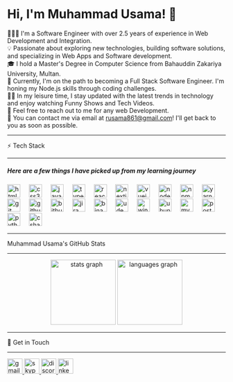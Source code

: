 # Hi, I'm Muhammad Usama! 👋

👨🏻‍💻 I'm a Software Engineer with over 2.5 years of experience in Web Development and Integration.  
💡 Passionate about exploring new technologies, building software solutions, and specializing in Web Apps and Software development.  
🎓 I hold a Master's Degree in Computer Science from Bahauddin Zakariya University, Multan.  
🌱 Currently, I'm on the path to becoming a Full Stack Software Engineer. I'm honing my Node.js skills through coding challenges.  
✍🏻 In my leisure time, I stay updated with the latest trends in technology and enjoy watching Funny Shows and Tech Videos.  
💬 Feel free to reach out to me for any web Development.  
📨 You can contact me via email at rusama861@gmail.com! I'll get back to you as soon as possible.  
<hr>
 ⚡ Tech Stack
<hr>

<div align="left">
  <h5> Here are a few things I have picked up from my learning journey </h5>
  <img src="https://cdn.jsdelivr.net/gh/devicons/devicon/icons/html5/html5-original.svg" height="30" alt="html5 logo"  />
  <img width="12" />
      <img src="https://cdn.jsdelivr.net/gh/devicons/devicon/icons/css3/css3-original.svg" height="30" alt="css3 logo"  />
  <img width="12" />
  <img src="https://cdn.jsdelivr.net/gh/devicons/devicon/icons/javascript/javascript-original.svg" height="30" alt="javascript logo"  />
  <img width="12" />
  <img src="https://cdn.jsdelivr.net/gh/devicons/devicon/icons/typescript/typescript-original.svg" height="30" alt="typescript logo"  />
  <img width="12" />
  <img src="https://cdn.jsdelivr.net/gh/devicons/devicon/icons/react/react-original.svg" height="30" alt="react logo"  />
  <img width="12" />
<img src="https://cdn.jsdelivr.net/gh/devicons/devicon/icons/nextjs/nextjs-original.svg" height="30" alt="nextjs logo" />
  <img width="12" />
    <img src="https://cdn.jsdelivr.net/gh/devicons/devicon/icons/vuejs/vuejs-original.svg" height="30" alt="vuejs logo" />
  <img width="12" />
<img src="https://cdn.jsdelivr.net/gh/devicons/devicon/icons/nodejs/nodejs-original.svg" height="30" alt="nodejs logo"  />
  <img width="12" />
<img src="https://cdn.jsdelivr.net/gh/devicons/devicon/icons/npm/npm-original-wordmark.svg" height="30" alt="npm logo" />
  <img width="12" />
<img src="https://cdn.jsdelivr.net/gh/devicons/devicon/icons/yarn/yarn-original.svg" height="30" alt="yarn logo" />
  <img width="12" />
<img src="https://cdn.jsdelivr.net/gh/devicons/devicon/icons/git/git-original.svg" height="30" alt="git logo" />
  <img width="12" />
<img src="https://cdn.jsdelivr.net/gh/devicons/devicon/icons/github/github-original.svg" height="30" alt="github logo" />
  <img width="12" />
<img src="https://cdn.jsdelivr.net/gh/devicons/devicon/icons/bitbucket/bitbucket-original.svg" height="30" alt="bitbucket logo" />
  <img width="12" />
<img src="https://cdn.jsdelivr.net/gh/devicons/devicon/icons/jira/jira-original.svg" height="30" alt="jira logo" />
  <img width="12" />
<img src="https://cryptologos.cc/logos/binance-coin-bnb-logo.svg?v=025" height="30" alt="binance logo" />
  <img width="12" />
<img src="https://cdn.worldvectorlogo.com/logos/udemy-1.svg" height="30" alt="udemy logo" />
  <img width="12" />
<img src="https://cdn.jsdelivr.net/gh/devicons/devicon/icons/windows8/windows8-original.svg" height="30" alt="windows logo" />
  <img width="12" />
<img src="https://cdn.jsdelivr.net/gh/devicons/devicon/icons/ubuntu/ubuntu-plain.svg" height="30" alt="ubuntu logo" />
  <img width="12" />
<img src="https://cdn.jsdelivr.net/gh/devicons/devicon/icons/mysql/mysql-original.svg" height="30" alt="mysql logo" />
  <img width="12" />
<img src="https://cdn.jsdelivr.net/gh/devicons/devicon/icons/postgresql/postgresql-original.svg" height="30" alt="postgresql logo" />
  <img width="12" />
  <img src="https://cdn.jsdelivr.net/gh/devicons/devicon/icons/python/python-original.svg" height="30" alt="python logo"  />
  <img width="12" />
  <img src="https://cdn.jsdelivr.net/gh/devicons/devicon/icons/csharp/csharp-original.svg" height="30" alt="csharp logo"  />
</div>
<hr>
Muhammad Usama's GitHub Stats
<hr>

<div align="center">
<div>
  <img src="https://github-readme-stats.vercel.app/api?username=Muhammad&hide_title=false&hide_rank=false&show_icons=true&include_all_commits=true&count_private=true&disable_animations=false&theme=dracula&locale=en&hide_border=false" height="150" alt="stats graph"  />
<img src="https://github-readme-stats.vercel.app/api/top-langs?username=talhasajid&locale=en&hide_title=false&layout=compact&card_width=320&langs_count=5&theme=dracula&hide_border=false&langs=JavaScript,React,Next.js,Vue.js,Node.js" height="150" alt="languages graph" />
</div>
  
<hr>

<div align="left">
📨 Get in Touch
<hr>
<div align="left">
<a href="https://mail.google.com/mail/u/0/#inbox" target="_blank" rel="noopener noreferrer">
  <img src="https://img.shields.io/static/v1?message=Gmail&logo=gmail&label=&color=D14836&logoColor=white&labelColor=&style=for-the-badge" height="35" alt="gmail logo" />
</a>
<a href="https://join.skype.com/invite/jBFQaVQ0ZfTS" target="_blank" rel="noopener noreferrer">
  <img src="https://img.shields.io/static/v1?message=Skype&logo=skype&label=&color=00AFF0&logoColor=white&labelColor=&style=for-the-badge" height="35" alt="skype logo" />
</a>
<a href="https://discord.com/users/muhammadusamaiqabal" target="_blank" rel="noopener noreferrer">
  <img src="https://img.shields.io/static/v1?message=Discord&logo=discord&label=&color=7289DA&logoColor=white&labelColor=&style=for-the-badge" height="35" alt="discord logo" />
</a>
<a href="https://www.linkedin.com/in/muhammad-usama-iqbal1/" target="_blank" rel="noopener noreferrer">
  <img src="https://img.shields.io/static/v1?message=LinkedIn&logo=linkedin&label=&color=0077B5&logoColor=white&labelColor=&style=for-the-badge" height="35" alt="linkedin logo" />
</a>
</div>
</div>



